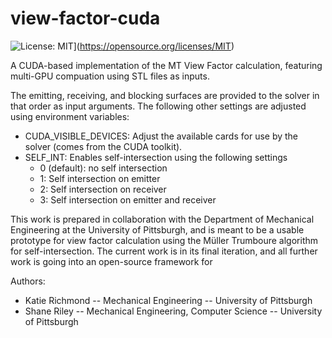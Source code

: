 # view-factor-cuda

![License: MIT](https://img.shields.io/badge/License-MIT-yellow.svg)](https://opensource.org/licenses/MIT)

A CUDA-based implementation of the MT View Factor calculation, featuring multi-GPU compuation using STL files as inputs.

The emitting, receiving, and blocking surfaces are provided to the solver in that order as input arguments. The following other settings are adjusted using environment variables:

- CUDA_VISIBLE_DEVICES: Adjust the available cards for use by the solver (comes from the CUDA toolkit).
- SELF_INT: Enables self-intersection using the following settings
    - 0 (default): no self intersection
    - 1: Self intersection on emitter
    - 2: Self intersection on receiver
    - 3: Self intersection on emitter and receiver

This work is prepared in collaboration with the Department of Mechanical Engineering at the University of Pittsburgh, and is meant to be a usable prototype for view factor calculation using the Müller Trumboure algorithm for self-intersection. The current work is in its final iteration, and all further work is going into an open-source framework for  

Authors:

- Katie Richmond -- Mechanical Engineering -- University of Pittsburgh
- Shane Riley -- Mechanical Engineering, Computer Science -- University of Pittsburgh
